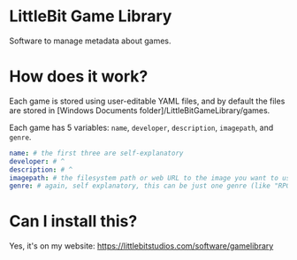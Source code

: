 # LittleBit Game Library
Software to manage metadata about games.

# How does it work?
Each game is stored using user-editable YAML files, and by default the files are stored in \[Windows Documents folder\]/LittleBitGameLibrary/games.

Each game has 5 variables: `name`, `developer`, `description`, `imagepath`, and `genre`.
```yaml
name: # the first three are self-explanatory
developer: # ^
description: # ^
imagepath: # the filesystem path or web URL to the image you want to use for the game, such as an icon or box art
genre: # again, self explanatory, this can be just one genre (like "RPG") or multiple (like "Shooter, Battle Royale")
```

# Can I install this?
Yes, it's on my website: https://littlebitstudios.com/software/gamelibrary
